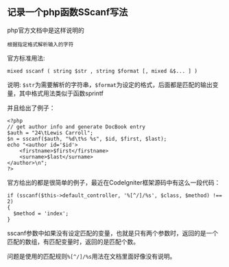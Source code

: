 ## 记录一个php函数SScanf写法

php官方文档中是这样说明的
```
根据指定格式解析输入的字符
```
官方标准用法:
```
mixed sscanf ( string $str , string $format [, mixed &$... ] )
```
说明:
`$str`为需要解析的字符串，`$format`为设定的格式，后面都是匹配的输出变量，其中格式用法类似于函数sprintf

并且给出了例子：
```
<?php
// get author info and generate DocBook entry
$auth = "24\tLewis Carroll";
$n = sscanf($auth, "%d\t%s %s", $id, $first, $last);
echo "<author id='$id'>
    <firstname>$first</firstname>
    <surname>$last</surname>
</author>\n";
?>
```

官方给出的都是很简单的例子，最近在CodeIgniter框架源码中有这么一段代码：
```
if (sscanf($this->default_controller, '%[^/]/%s', $class, $method) !== 2)
{
  $method = 'index';
}
```
sscanf参数中如果没有设定匹配的变量，也就是只有两个参数时，返回的是一个匹配的数组，有匹配变量时，返回的是匹配个数。

问题是使用的匹配规则`%[^/]/%s`用法在文档里面好像没有说明。














